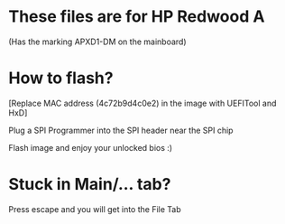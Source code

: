 # These files are for HP Redwood A
(Has the marking APXD1-DM on the mainboard)

# How to flash?
[Replace MAC address (4c72b9d4c0e2) in the image with UEFITool and HxD]

Plug a SPI Programmer into the SPI header near the SPI chip

Flash image and enjoy your unlocked bios :)

# Stuck in Main/... tab?
Press escape and you will get into the File Tab
